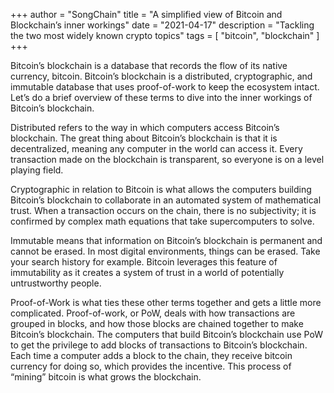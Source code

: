 +++
author = "SongChain"
title = "A simplified view of Bitcoin and Blockchain’s inner workings"
date = "2021-04-17"
description = "Tackling the two most widely known crypto topics"
tags = [
    "bitcoin",
    "blockchain"
]
+++


Bitcoin’s blockchain is a database that records the flow of its native currency, bitcoin. Bitcoin’s blockchain is a distributed, cryptographic, and immutable database that uses proof-of-work to keep the ecosystem intact. Let’s do a brief overview of these terms to dive into the inner workings of Bitcoin’s blockchain.

Distributed refers to the way in which computers access Bitcoin’s blockchain. The great thing about Bitcoin’s blockchain is that it is decentralized, meaning any computer in the world can access it. Every transaction made on the blockchain is transparent, so everyone is on a level playing field.

Cryptographic in relation to Bitcoin is what allows the computers building Bitcoin’s blockchain to collaborate in an automated system of mathematical trust. When a transaction occurs on the chain, there is no subjectivity; it is confirmed by complex math equations that take supercomputers to solve.

Immutable means that information on Bitcoin’s blockchain is permanent and cannot be erased. In most digital environments, things can be erased. Take your search history for example. Bitcoin leverages this feature of immutability as it creates a system of trust in a world of potentially untrustworthy people.

Proof-of-Work is what ties these other terms together and gets a little more complicated. Proof-of-work, or PoW, deals with how transactions are grouped in blocks, and how those blocks are chained together to make Bitcoin’s blockchain. The computers that build Bitcoin’s blockchain use PoW to get the privilege to add blocks of transactions to Bitcoin’s blockchain. Each time a computer adds a block to the chain, they receive bitcoin currency for doing so, which provides the incentive. This process of “mining” bitcoin is what grows the blockchain.
